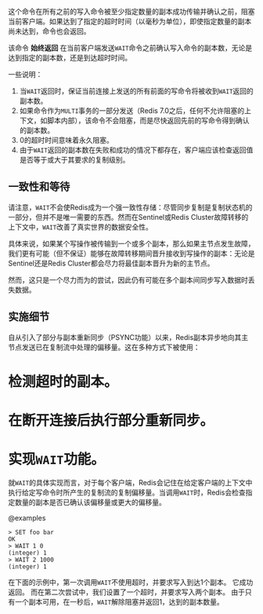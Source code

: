这个命令在所有之前的写入命令被至少指定数量的副本成功传输并确认之前，阻塞当前客户端。如果达到了指定的超时时间（以毫秒为单位），即使指定数量的副本尚未达到，命令也会返回。

该命令 **始终返回** 在当前客户端发送`WAIT`命令之前确认写入命令的副本数，无论是达到指定的副本数，还是到达超时时间。

一些说明：

1. 当`WAIT`返回时，保证当前连接上发送的所有前面的写命令将被收到`WAIT`返回的副本数。
2. 如果命令作为`MULTI`事务的一部分发送（Redis 7.0之后，任何不允许阻塞的上下文，如脚本内部），该命令不会阻塞，而是尽快返回先前的写命令得到确认的副本数。
3. 0的超时时间意味着永久阻塞。
4. 由于`WAIT`返回的副本数在失败和成功的情况下都存在，客户端应该检查返回值是否等于或大于其要求的复制级别。

一致性和等待
---

请注意，`WAIT`不会使Redis成为一个强一致性存储：尽管同步复制是复制状态机的一部分，但并不是唯一需要的东西。然而在Sentinel或Redis Cluster故障转移的上下文中，`WAIT`改善了真实世界的数据安全性。

具体来说，如果某个写操作被传输到一个或多个副本，那么如果主节点发生故障，我们更有可能（但不保证）能够在故障转移期间晋升接收到写操作的副本：无论是Sentinel还是Redis Cluster都会尽力将最佳副本晋升为新的主节点。

然而，这只是一个尽力而为的尝试，因此仍有可能在多个副本间同步写入数据时丢失数据。

实施细节
---

自从引入了部分与副本重新同步（PSYNC功能）以来，Redis副本异步地向其主节点发送已在复制流中处理的偏移量。这在多种方式下被使用：

# 检测超时的副本。
# 在断开连接后执行部分重新同步。
# 实现`WAIT`功能。

就`WAIT`的具体实现而言，对于每个客户端，Redis会记住在给定客户端的上下文中执行给定写命令时所产生的复制流的复制偏移量。当调用`WAIT`时，Redis会检查指定数量的副本是否已确认该偏移量或更大的偏移量。

@examples

```
> SET foo bar
OK
> WAIT 1 0
(integer) 1
> WAIT 2 1000
(integer) 1
```

在下面的示例中，第一次调用`WAIT`不使用超时，并要求写入到达1个副本。 它成功返回。 而在第二次尝试中，我们设置了一个超时，并要求写入两个副本。 由于只有一个副本可用，在一秒后，`WAIT`解除阻塞并返回1，达到的副本数量。
